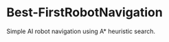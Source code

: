 Best-FirstRobotNavigation
=========================

Simple AI robot navigation using A* heuristic search.

